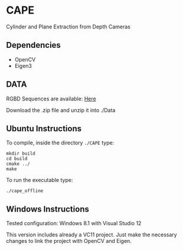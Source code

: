 # CAPE
Cylinder and Plane Extraction from Depth Cameras

## Dependencies

* OpenCV
* Eigen3

## DATA

RGBD Sequences are available: [Here](https://drive.google.com/file/d/1v1gNg6JTS3eD_FelXjo9D0yWYaTu7Td6/view?usp=sharing)

Download the .zip file and unzip it into ./Data

## Ubuntu Instructions

To compile, inside the directory ``./CAPE`` type:
```
mkdir build
cd build
cmake ../
make
```
To run the executable type:

```./cape_offline```

## Windows Instructions

Tested configuration: Windows 8.1 with Visual Studio 12

This version includes already a VC11 project.
Just make the necessary changes to link the project with OpenCV and Eigen.
